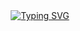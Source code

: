 <div align="center">
  <!-- 全息投影式标题 -->
  <a href="https://git.io/typing-svg">
    <img src="https://readme-typing-svg.demolab.com?font=Space+Mono&size=30&duration=4000&pause=1000&color=00F7FF&center=true&vCenter=true&width=600&lines=%E2%96%B3%20W7LL-E%20%E2%96%B3;Extremis Malis%20Extrema Remedia;Profile Powered%20By DeepSeek;" alt="Typing SVG" />
  </a>
</div>
